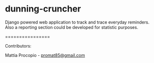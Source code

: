 dunning-cruncher
================

Django powered web application to track and trace everyday reminders.
Also a reporting section could be developed for statistic purposes.

================

Contributors:

Mattia Procopio - promat85@gmail.com
